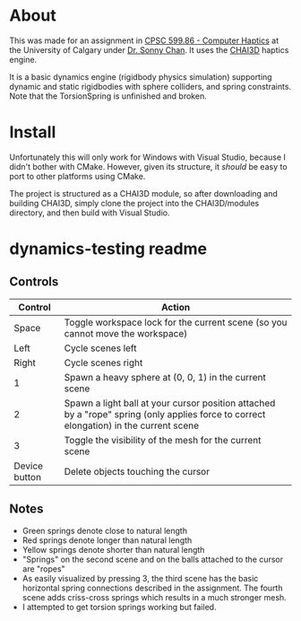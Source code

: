 # About

This was made for an assignment in [CPSC 599.86 - Computer Haptics](https://pages.cpsc.ucalgary.ca/~sonny.chan/cpsc599.86/) at the University of Calgary under [Dr. Sonny Chan](http://vt2.cpsc.ucalgary.ca/). It uses the [CHAI3D](http://www.chai3d.org/) haptics engine.

It is a basic dynamics engine (rigidbody physics simulation) supporting dynamic and static rigidbodies with sphere colliders, and spring constraints. Note that the TorsionSpring is unfinished and broken.

# Install

Unfortunately this will only work for Windows with Visual Studio, because I didn't bother with CMake. However, given its structure, it _should_ be easy to port to other platforms using CMake.

The project is structured as a CHAI3D module, so after downloading and building CHAI3D, simply clone the project into the CHAI3D/modules directory, and then build with Visual Studio.

# dynamics-testing readme

## Controls

| Control       | Action                                                                                                                                 |
| ------------- | -------------------------------------------------------------------------------------------------------------------------------------- |
| Space         | Toggle workspace lock for the current scene (so you cannot move the workspace)                                                         |
| Left          | Cycle scenes left                                                                                                                      |
| Right         | Cycle scenes right                                                                                                                     |
| 1             | Spawn a heavy sphere at (0, 0, 1) in the current scene                                                                                 |
| 2             | Spawn a light ball at your cursor position attached by a "rope" spring (only applies force to correct elongation) in the current scene |
| 3             | Toggle the visibility of the mesh for the current scene                                                                                |
| Device button | Delete objects touching the cursor                                                                                                     |

## Notes

- Green springs denote close to natural length
- Red springs denote longer than natural length
- Yellow springs denote shorter than natural length
- "Springs" on the second scene and on the balls attached to the cursor are "ropes"
- As easily visualized by pressing 3, the third scene has the basic horizontal spring connections described in the assignment. The fourth scene adds criss-cross springs which results in a much stronger mesh.
- I attempted to get torsion springs working but failed.
